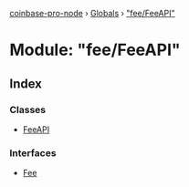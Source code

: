 [coinbase-pro-node](../README.md) › [Globals](../globals.md) › ["fee/FeeAPI"](_fee_feeapi_.md)

# Module: "fee/FeeAPI"

## Index

### Classes

- [FeeAPI](../classes/_fee_feeapi_.feeapi.md)

### Interfaces

- [Fee](../interfaces/_fee_feeapi_.fee.md)
